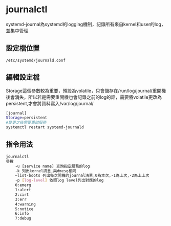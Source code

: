 # journalctl

systemd-journal為systemd的logging機制，記錄所有來自kernel和user的log，並集中管理 

## 設定檔位置 ##

    /etc/systemd/journald.conf 

## 編輯設定檔 ##

Storage這個參數較為重要，預設為volatile，只會儲存在/run/log/journal/重開機後會消失，所以若是需要重開機也會記錄之前的log的話，需要將volatile更改為persistent,才會將資料寫入/var/log/journal/

```bash
[journal] 
Storage=persistent
#變更之後需要重啟服務 
systemctl restart systemd-journald
```

## 指令用法 ##

```bash
journalctl 
參數 
    -u [service name] 查詢指定服務的log 
    -k 列出kernel訊息,與dmesg相同
    –list-boots 列出每次開機的journal清單,0為本次,-1為上次,-2為上上次
    -p [log-level] 依照log level列出對應的log 
    0:emerg 
    1:alert 
    2:cirt 
    3:err 
    4:warning 
    5:notice 
    6:info 
    7:debug
```